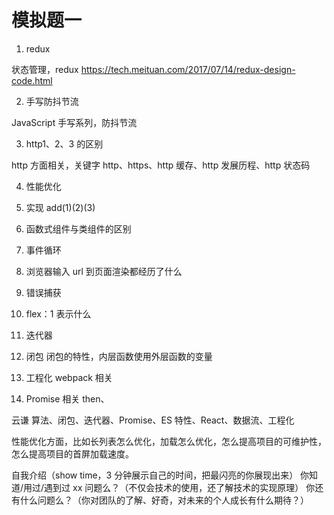 # 模拟题一

1. redux

状态管理，redux
https://tech.meituan.com/2017/07/14/redux-design-code.html

2. 手写防抖节流

JavaScript 手写系列，防抖节流

3. http1、2、3 的区别

http 方面相关，关键字 http、https、http 缓存、http 发展历程、http 状态码

4. 性能优化

5. 实现 add(1)(2)(3)

6. 函数式组件与类组件的区别

7. 事件循环

8. 浏览器输入 url 到页面渲染都经历了什么

9. 错误捕获

10. flex：1 表示什么

11. 迭代器

12. 闭包
    闭包的特性，内层函数使用外层函数的变量

13. 工程化
    webpack 相关

14. Promise 相关
    then、

云谦
算法、闭包、迭代器、Promise、ES 特性、React、数据流、工程化

性能优化方面，比如长列表怎么优化，加载怎么优化，怎么提高项目的可维护性，怎么提高项目的首屏加载速度。

自我介绍（show time，3 分钟展示自己的时间，把最闪亮的你展现出来）
你知道/用过/遇到过 xx 问题么？（不仅会技术的使用，还了解技术的实现原理）
你还有什么问题么？（你对团队的了解、好奇，对未来的个人成长有什么期待？）
